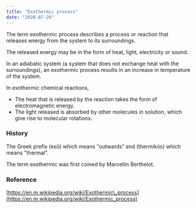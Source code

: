```yaml
---
title: "Exothermic process"
date: "2020-07-20"
---
```


The term exothermic process describes a process or reaction that releases energy from the system to its surroundings.

The released energy may be in the form of heat, light, electricity or sound.

In an adiabatic system (a system that does not exchange heat with the surroundings), an exothermic process results in an increase in temperature of the system.

In exothermic chemical reactions,

- The heat that is released by the reaction takes the form of electromagnetic energy.
- The light released is absorbed by other molecules in solution, which give rise to molecular rotations.

### History

The Greek prefix (exō) which means "outwards" and (thermikόs) which means "thermal".

The term exothermic was first coined by Marcellin Berthelot.

### Reference

[https://en.m.wikipedia.org/wiki/Exothermic\_process](https://en.m.wikipedia.org/wiki/Exothermic_process)
